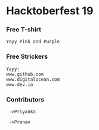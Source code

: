 # Hacktoberfest 19

### Free T-shirt
	Yayy Pink and Purple

### Free Strickers
	Yayy: 	
	www.github.com
	www.digitalocean.com
	www.dev.io

### Contributors

	 ->Priyanka

	 ->Pranav
